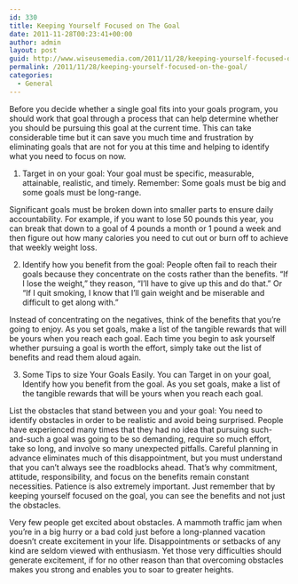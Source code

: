 ```yaml
---
id: 330
title: Keeping Yourself Focused on The Goal
date: 2011-11-28T00:23:41+00:00
author: admin
layout: post
guid: http://www.wiseusemedia.com/2011/11/28/keeping-yourself-focused-on-the-goal/
permalink: /2011/11/28/keeping-yourself-focused-on-the-goal/
categories:
  - General
---
```

Before you decide whether a single goal fits into your goals program, you should work that goal through a process that can help determine whether you should be pursuing this goal at the current time. This can take considerable time but it can save you much time and frustration by eliminating goals that are not for you at this time and helping to identify what you need to focus on now.

1. Target in on your goal: Your goal must be specific, measurable, attainable, realistic, and timely. Remember: Some goals must be big and some goals must be long-range.

Significant goals must be broken down into smaller parts to ensure daily accountability. For example, if you want to lose 50 pounds this year, you can break that down to a goal of 4 pounds a month or 1 pound a week and then figure out how many calories you need to cut out or burn off to achieve that weekly weight loss.

2. Identify how you benefit from the goal: People often fail to reach their goals because they concentrate on the costs rather than the benefits. “If I lose the weight,” they reason, “I’ll have to give up this and do that.” Or “If I quit smoking, I know that I’ll gain weight and be miserable and difficult to get along with.”

Instead of concentrating on the negatives, think of the benefits that you’re going to enjoy. As you set goals, make a list of the tangible rewards that will be yours when you reach each goal. Each time you begin to ask yourself whether pursuing a goal is worth the effort, simply take out the list of benefits and read them aloud again.

3. Some Tips to size Your Goals Easily. You can Target in on your goal, Identify how you benefit from the goal. As you set goals, make a list of the tangible rewards that will be yours when you reach each goal. 

List the obstacles that stand between you and your goal: You need to identify obstacles in order to be realistic and avoid being surprised. People have experienced many times that they had no idea that pursuing such-and-such a goal was going to be so demanding, require so much effort, take so long, and involve so many unexpected pitfalls. Careful planning in advance eliminates much of this disappointment, but you must understand that you can’t always see the roadblocks ahead. That’s why commitment, attitude, responsibility, and focus on the benefits remain constant necessities. Patience is also extremely important. Just remember that by keeping yourself focused on the goal, you can see the benefits and not just the obstacles.

Very few people get excited about obstacles. A mammoth traffic jam when you’re in a big hurry or a bad cold just before a long-planned vacation doesn’t create excitement in your life. Disappointments or setbacks of any kind are seldom viewed with enthusiasm. Yet those very difficulties should generate excitement, if for no other reason than that overcoming obstacles makes you strong and enables you to soar to greater heights.